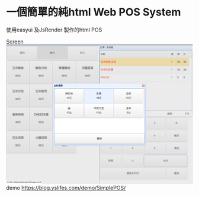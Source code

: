 # 一個簡單的純html Web POS System
使用easyui 及JsRender 製作的html POS 

Screen
![image](https://github.com/catyku/webSimplePOS/blob/master/screen1.png)
demo
https://blog.yslifes.com/demo/SimplePOS/
